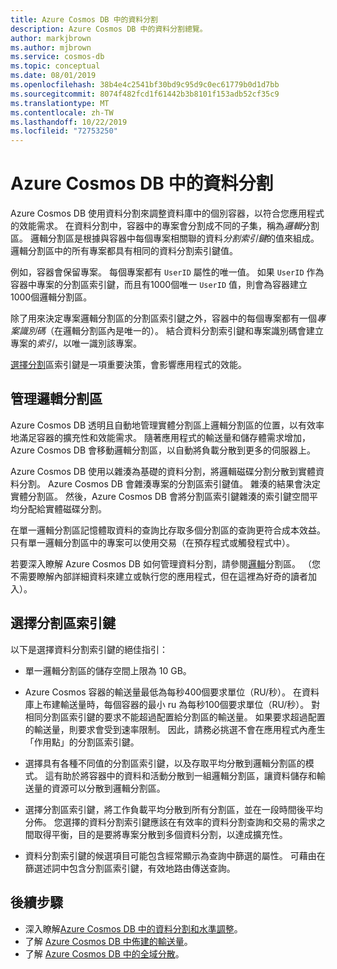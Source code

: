 ```yaml
---
title: Azure Cosmos DB 中的資料分割
description: Azure Cosmos DB 中的資料分割總覽。
author: markjbrown
ms.author: mjbrown
ms.service: cosmos-db
ms.topic: conceptual
ms.date: 08/01/2019
ms.openlocfilehash: 38b4e4c2541bf30bd9c95d9c0ec61779b0d1d7bb
ms.sourcegitcommit: 8074f482fcd1f61442b3b8101f153adb52cf35c9
ms.translationtype: MT
ms.contentlocale: zh-TW
ms.lasthandoff: 10/22/2019
ms.locfileid: "72753250"
---
```

# <a name="partitioning-in-azure-cosmos-db"></a>Azure Cosmos DB 中的資料分割

Azure Cosmos DB 使用資料分割來調整資料庫中的個別容器，以符合您應用程式的效能需求。 在資料分割中，容器中的專案會分割成不同的子集，稱為*邏輯*分割區。 邏輯分割區是根據與容器中每個專案相關聯的資料*分割索引鍵*的值來組成。 邏輯分割區中的所有專案都具有相同的資料分割索引鍵值。

例如，容器會保留專案。 每個專案都有 `UserID` 屬性的唯一值。 如果 `UserID` 作為容器中專案的分割區索引鍵，而且有1000個唯一 `UserID` 值，則會為容器建立1000個邏輯分割區。

除了用來決定專案邏輯分割區的分割區索引鍵之外，容器中的每個專案都有一個*專案識別碼*（在邏輯分割區內是唯一的）。 結合資料分割索引鍵和專案識別碼會建立專案的*索引*，以唯一識別該專案。

[選擇分割](partitioning-overview.md#choose-partitionkey)區索引鍵是一項重要決策，會影響應用程式的效能。

## <a name="managing-logical-partitions"></a>管理邏輯分割區

Azure Cosmos DB 透明且自動地管理實體分割區上邏輯分割區的位置，以有效率地滿足容器的擴充性和效能需求。 隨著應用程式的輸送量和儲存體需求增加，Azure Cosmos DB 會移動邏輯分割區，以自動將負載分散到更多的伺服器上。 

Azure Cosmos DB 使用以雜湊為基礎的資料分割，將邏輯磁碟分割分散到實體資料分割。 Azure Cosmos DB 會雜湊專案的分割區索引鍵值。 雜湊的結果會決定實體分割區。 然後，Azure Cosmos DB 會將分割區索引鍵雜湊的索引鍵空間平均分配給實體磁碟分割。

在單一邏輯分割區記憶體取資料的查詢比存取多個分割區的查詢更符合成本效益。 只有單一邏輯分割區中的專案可以使用交易（在預存程式或觸發程式中）。

若要深入瞭解 Azure Cosmos DB 如何管理資料分割，請參閱[邏輯](partition-data.md)分割區。 （您不需要瞭解內部詳細資料來建立或執行您的應用程式，但在這裡為好奇的讀者加入）。

## <a id="choose-partitionkey"></a>選擇分割區索引鍵

以下是選擇資料分割索引鍵的絕佳指引：

* 單一邏輯分割區的儲存空間上限為 10 GB。  

* Azure Cosmos 容器的輸送量最低為每秒400個要求單位（RU/秒）。 在資料庫上布建輸送量時，每個容器的最小 ru 為每秒100個要求單位（RU/秒）。 對相同分割區索引鍵的要求不能超過配置給分割區的輸送量。 如果要求超過配置的輸送量，則要求會受到速率限制。 因此，請務必挑選不會在應用程式內產生「作用點」的分割區索引鍵。

* 選擇具有各種不同值的分割區索引鍵，以及存取平均分散到邏輯分割區的模式。 這有助於將容器中的資料和活動分散到一組邏輯分割區，讓資料儲存和輸送量的資源可以分散到邏輯分割區。

* 選擇分割區索引鍵，將工作負載平均分散到所有分割區，並在一段時間後平均分佈。 您選擇的資料分割索引鍵應該在有效率的資料分割查詢和交易的需求之間取得平衡，目的是要將專案分散到多個資料分割，以達成擴充性。

* 資料分割索引鍵的候選項目可能包含經常顯示為查詢中篩選的屬性。 可藉由在篩選述詞中包含分割區索引鍵，有效地路由傳送查詢。

## <a name="next-steps"></a>後續步驟

* 深入瞭解[Azure Cosmos DB 中的資料分割和水準調整](partition-data.md)。
* 了解 [Azure Cosmos DB 中佈建的輸送量](request-units.md)。
* 了解 [Azure Cosmos DB 中的全域分散](distribute-data-globally.md)。
